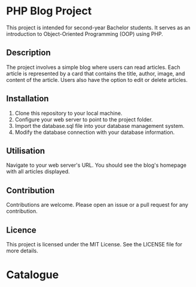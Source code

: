 # PHP Blog Project

This project is intended for second-year Bachelor students. It serves as an introduction to Object-Oriented Programming (OOP) using PHP.

## Description

The project involves a simple blog where users can read articles. Each article is represented by a card that contains the title, author, image, and content of the article. Users also have the option to edit or delete articles.

## Installation

1. Clone this repository to your local machine.
2. Configure your web server to point to the project folder.
3. Import the database.sql file into your database management system.
4. Modify the database connection with your database information.

## Utilisation

Navigate to your web server's URL. You should see the blog's homepage with all articles displayed.

## Contribution

Contributions are welcome. Please open an issue or a pull request for any contribution.

## Licence

This project is licensed under the MIT License. See the LICENSE file for more details.
# Catalogue
